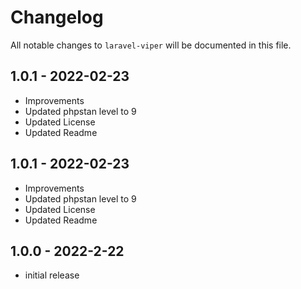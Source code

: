 # Changelog

All notable changes to `laravel-viper` will be documented in this file.

## 1.0.1 - 2022-02-23

- Improvements
- Updated phpstan level to 9
- Updated License
- Updated Readme

## 1.0.1 - 2022-02-23

- Improvements
- Updated phpstan level to 9
- Updated License
- Updated Readme

## 1.0.0 - 2022-2-22

- initial release

